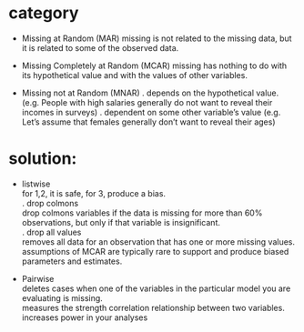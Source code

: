 # category

* Missing at Random (MAR)
missing is not related to the missing data, but it is related to some of the observed data.

* Missing Completely at Random (MCAR)
missing has nothing to do with its hypothetical value and with the values of other variables.

* Missing not at Random (MNAR)
. depends on the hypothetical value. 
(e.g. People with high salaries generally do not want to reveal their incomes in surveys) 
. dependent on some other variable’s value 
(e.g. Let’s assume that females generally don’t want to reveal their ages)

# solution:

* listwise  
for 1,2, it is safe, for 3, produce a bias.      
. drop colmons        
drop colmons variables if the data is missing for more than 60% observations, but only if that variable is insignificant.    
. drop all values    
removes all data for an observation that has one or more missing values.       
assumptions of MCAR are typically rare to support and produce biased parameters and estimates.        

* Pairwise       
deletes cases when one of the variables in the particular model you are evaluating is missing.   
measures the strength correlation relationship between two variables.    
increases power in your analyses    
